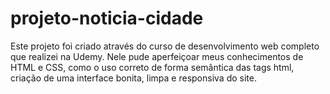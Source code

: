 # projeto-noticia-cidade
Este projeto foi criado através do curso de desenvolvimento web completo que realizei na Udemy. Nele pude aperfeiçoar meus conhecimentos de HTML e CSS, como o uso correto de forma semântica das tags html, criação de uma interface bonita, limpa e responsiva do site.

